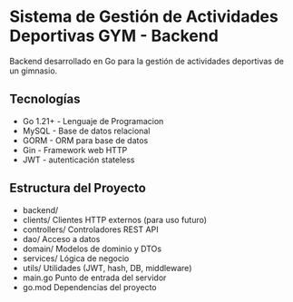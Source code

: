 # Sistema de Gestión de Actividades Deportivas GYM - Backend

Backend desarrollado en Go para la gestión de actividades deportivas de un gimnasio.

## Tecnologías
- Go 1.21+ - Lenguaje de Programacion
- MySQL - Base de datos relacional
- GORM - ORM para base de datos
- Gin - Framework web HTTP
- JWT - autenticación stateless

## Estructura del Proyecto
- backend/
- clients/           Clientes HTTP externos (para uso futuro)
- controllers/       Controladores REST API
- dao/              Acceso a datos
- domain/           Modelos de dominio y DTOs
- services/         Lógica de negocio
- utils/            Utilidades (JWT, hash, DB, middleware)
- main.go           Punto de entrada del servidor
- go.mod            Dependencias del proyecto
